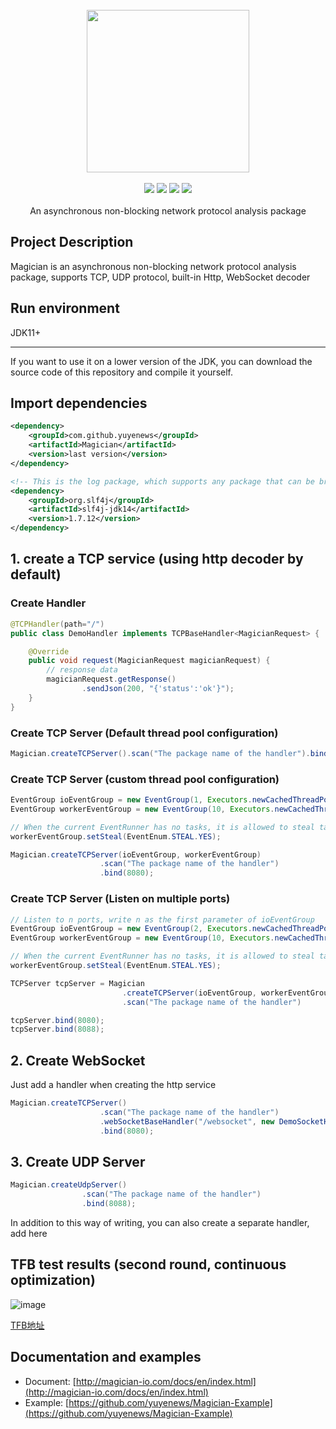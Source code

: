 <br/>

<div align=center>
<img width="260px;" src="http://magician-io.com/img/logo-white.png"/>
</div>

<br/>

<div align=center>

<img src="https://img.shields.io/badge/licenes-MIT-brightgreen.svg"/>
<img src="https://img.shields.io/badge/jdk-11+-brightgreen.svg"/>
<img src="https://img.shields.io/badge/maven-3.5.4+-brightgreen.svg"/>
<img src="https://img.shields.io/badge/release-master-brightgreen.svg"/>

</div>
<br/>

<div align=center>
An asynchronous non-blocking network protocol analysis package
</div>


## Project Description

Magician is an asynchronous non-blocking network protocol analysis package, supports TCP, UDP protocol, built-in Http, WebSocket decoder

## Run environment

JDK11+

---

If you want to use it on a lower version of the JDK, you can download the source code of this repository and compile it yourself.

## Import dependencies
```xml
<dependency>
    <groupId>com.github.yuyenews</groupId>
    <artifactId>Magician</artifactId>
    <version>last version</version>
</dependency>

<!-- This is the log package, which supports any package that can be bridged with slf4j -->
<dependency>
    <groupId>org.slf4j</groupId>
    <artifactId>slf4j-jdk14</artifactId>
    <version>1.7.12</version>
</dependency>
```

## 1. create a TCP service (using http decoder by default)
### Create Handler
```java
@TCPHandler(path="/")
public class DemoHandler implements TCPBaseHandler<MagicianRequest> {

    @Override
    public void request(MagicianRequest magicianRequest) {
        // response data
        magicianRequest.getResponse()
                .sendJson(200, "{'status':'ok'}");
    }
}
```

### Create TCP Server (Default thread pool configuration)
```java
Magician.createTCPServer().scan("The package name of the handler").bind(8080);
```

### Create TCP Server (custom thread pool configuration)
```java
EventGroup ioEventGroup = new EventGroup(1, Executors.newCachedThreadPool());
EventGroup workerEventGroup = new EventGroup(10, Executors.newCachedThreadPool());

// When the current EventRunner has no tasks, it is allowed to steal tasks from other EventRunners
workerEventGroup.setSteal(EventEnum.STEAL.YES);

Magician.createTCPServer(ioEventGroup, workerEventGroup)
                    .scan("The package name of the handler")
                    .bind(8080);
```

### Create TCP Server (Listen on multiple ports)
```java
// Listen to n ports, write n as the first parameter of ioEventGroup
EventGroup ioEventGroup = new EventGroup(2, Executors.newCachedThreadPool());
EventGroup workerEventGroup = new EventGroup(10, Executors.newCachedThreadPool());

// When the current EventRunner has no tasks, it is allowed to steal tasks from other EventRunners
workerEventGroup.setSteal(EventEnum.STEAL.YES);

TCPServer tcpServer = Magician
                         .createTCPServer(ioEventGroup, workerEventGroup)
                         .scan("The package name of the handler")

tcpServer.bind(8080);
tcpServer.bind(8088);
```

## 2. Create WebSocket
Just add a handler when creating the http service
```java
Magician.createTCPServer()
                    .scan("The package name of the handler")
                    .webSocketBaseHandler("/websocket", new DemoSocketHandler())
                    .bind(8080);
```

## 3. Create UDP Server
```java
Magician.createUdpServer()
                .scan("The package name of the handler")
                .bind(8088);
```
In addition to this way of writing, you can also create a separate handler, add here

## TFB test results (second round, continuous optimization)
![image](https://user-images.githubusercontent.com/39583360/119000098-6175ce00-b9bd-11eb-9e1d-dcc82c0c135f.png)

[TFB地址](https://www.techempower.com/benchmarks/#section=test&runid=63f03f07-c45e-4772-806e-908fa02c448f&hw=ph&test=json&l=zijbpb-e7&a=2)
## Documentation and examples
- Document: [http://magician-io.com/docs/en/index.html](http://magician-io.com/docs/en/index.html)
- Example: [https://github.com/yuyenews/Magician-Example](https://github.com/yuyenews/Magician-Example)